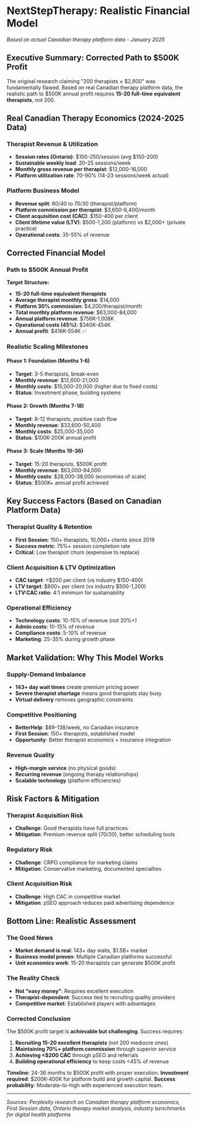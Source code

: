 # NextStepTherapy: Realistic Financial Model
*Based on actual Canadian therapy platform data - January 2025*

## Executive Summary: Corrected Path to $500K Profit

The original research claiming "200 therapists × $2,800" was fundamentally flawed. Based on real Canadian therapy platform data, the realistic path to $500K annual profit requires **15-20 full-time equivalent therapists**, not 200.

## Real Canadian Therapy Economics (2024-2025 Data)

### **Therapist Revenue & Utilization**
- **Session rates (Ontario)**: $100-250/session (avg $150-200)
- **Sustainable weekly load**: 20-25 sessions/week
- **Monthly gross revenue per therapist**: $12,000-16,000
- **Platform utilization rate**: 70-90% (14-23 sessions/week actual)

### **Platform Business Model**
- **Revenue split**: 60/40 to 70/30 (therapist/platform)
- **Platform commission per therapist**: $3,600-6,400/month
- **Client acquisition cost (CAC)**: $150-400 per client
- **Client lifetime value (LTV)**: $500-1,200 (platform) vs $2,000+ (private practice)
- **Operational costs**: 35-55% of revenue

## Corrected Financial Model

### **Path to $500K Annual Profit**

**Target Structure:**
- **15-20 full-time equivalent therapists**
- **Average therapist monthly gross**: $14,000
- **Platform 30% commission**: $4,200/therapist/month
- **Total monthly platform revenue**: $63,000-84,000
- **Annual platform revenue**: $756K-1,008K
- **Operational costs (45%)**: $340K-454K
- **Annual profit**: $416K-554K ✅

### **Realistic Scaling Milestones**

#### **Phase 1: Foundation (Months 1-6)**
- **Target**: 3-5 therapists, break-even
- **Monthly revenue**: $12,600-21,000
- **Monthly costs**: $15,000-20,000 (higher due to fixed costs)
- **Status**: Investment phase, building systems

#### **Phase 2: Growth (Months 7-18)**
- **Target**: 8-12 therapists, positive cash flow
- **Monthly revenue**: $33,600-50,400
- **Monthly costs**: $25,000-35,000
- **Status**: $100K-200K annual profit

#### **Phase 3: Scale (Months 19-36)**
- **Target**: 15-20 therapists, $500K profit
- **Monthly revenue**: $63,000-84,000
- **Monthly costs**: $28,000-38,000 (economies of scale)
- **Status**: $500K+ annual profit achieved

## Key Success Factors (Based on Canadian Platform Data)

### **Therapist Quality & Retention**
- **First Session**: 150+ therapists, 10,000+ clients since 2019
- **Success metric**: 75%+ session completion rate
- **Critical**: Low therapist churn (expensive to replace)

### **Client Acquisition & LTV Optimization**
- **CAC target**: <$200 per client (vs industry $150-400)
- **LTV target**: $800+ per client (vs industry $500-1,200)
- **LTV:CAC ratio**: 4:1 minimum for sustainability

### **Operational Efficiency**
- **Technology costs**: 10-15% of revenue (not 20%+)
- **Admin costs**: 10-15% of revenue
- **Compliance costs**: 5-10% of revenue
- **Marketing**: 25-35% during growth phase

## Market Validation: Why This Model Works

### **Supply-Demand Imbalance**
- **143+ day wait times** create premium pricing power
- **Severe therapist shortage** means good therapists stay busy
- **Virtual delivery** removes geographic constraints

### **Competitive Positioning**
- **BetterHelp**: $89-138/week, no Canadian insurance
- **First Session**: 150+ therapists, established model
- **Opportunity**: Better therapist economics + insurance integration

### **Revenue Quality**
- **High-margin service** (no physical goods)
- **Recurring revenue** (ongoing therapy relationships)
- **Scalable technology** (platform efficiencies)

## Risk Factors & Mitigation

### **Therapist Acquisition Risk**
- **Challenge**: Good therapists have full practices
- **Mitigation**: Premium revenue split (70/30), better scheduling tools

### **Regulatory Risk**
- **Challenge**: CRPO compliance for marketing claims
- **Mitigation**: Conservative marketing, documented specialties

### **Client Acquisition Risk**
- **Challenge**: High CAC in competitive market
- **Mitigation**: pSEO approach reduces paid advertising dependence

## Bottom Line: Realistic Assessment

### **The Good News**
- **Market demand is real**: 143+ day waits, $1.5B+ market
- **Business model proven**: Multiple Canadian platforms successful
- **Unit economics work**: 15-20 therapists can generate $500K profit

### **The Reality Check**
- **Not "easy money"**: Requires excellent execution
- **Therapist-dependent**: Success tied to recruiting quality providers
- **Competitive market**: Established players with advantages

### **Corrected Conclusion**
The $500K profit target is **achievable but challenging**. Success requires:
1. **Recruiting 15-20 excellent therapists** (not 200 mediocre ones)
2. **Maintaining 70%+ platform commission** through superior service
3. **Achieving <$200 CAC** through pSEO and referrals
4. **Building operational efficiency** to keep costs <45% of revenue

**Timeline**: 24-36 months to $500K profit with proper execution.
**Investment required**: $200K-400K for platform build and growth capital.
**Success probability**: Moderate-to-high with experienced execution team.

---

*Sources: Perplexity research on Canadian therapy platform economics, First Session data, Ontario therapy market analysis, industry benchmarks for digital health platforms*
